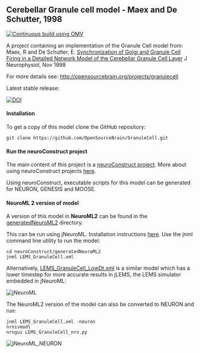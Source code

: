 ## Cerebellar Granule cell model - Maex and De Schutter, 1998

[![Continuous build using OMV](https://github.com/OpenSourceBrain/GranuleCell/actions/workflows/omv-ci.yml/badge.svg)](https://github.com/OpenSourceBrain/GranuleCell/actions/workflows/omv-ci.yml)


A project containing an implementation of the Granule Cell model from: Maex, R and De Schutter, E. 
[Synchronization of Golgi and Granule Cell Firing in a Detailed Network Model of the Cerebellar 
Granule Cell Layer](http://www.ncbi.nlm.nih.gov/pubmed/9819260) J Neurophysiol, Nov 1998

For more details see: http://opensourcebrain.org/projects/granulecell

Latest stable release:

[![DOI](https://zenodo.org/badge/7832/OpenSourceBrain/GranuleCell.svg)](https://zenodo.org/badge/latestdoi/7832/OpenSourceBrain/GranuleCell)



#### Installation

To get a copy of this model clone the GitHub repository:

    git clone https://github.com/OpenSourceBrain/GranuleCell.git
    
#### Run the neuroConstruct project

The main content of this project is a [neuroConstruct project](https://github.com/OpenSourceBrain/GranuleCell/tree/master/neuroConstruct). More about using neuroConstruct projects [here](http://www.opensourcebrain.org/docs#Using_neuroConstruct_Based_Projects).

Using neuroConstruct, executable scripts for this model can be generated for NEURON, GENESIS and MOOSE.

#### NeuroML 2 version of model

A version of this model in **NeuroML2** can be found in the [generatedNeuroML2](https://github.com/OpenSourceBrain/GranuleCell/tree/master/neuroConstruct/generatedNeuroML2) directory.

This can be run using jNeuroML. Installation instructions [here](https://github.com/NeuroML/jNeuroML). Use the jnml command line utility to run the model:

    cd neuroConstruct/generatedNeuroML2
    jnml LEMS_GranuleCell.xml
    
Alternatively, [LEMS_GranuleCell_LowDt.xml](https://github.com/OpenSourceBrain/GranuleCell/blob/master/neuroConstruct/generatedNeuroML2/LEMS_GranuleCell_LowDt.xml) is a similar model which has a lower timestep for more accurate results in jLEMS, the LEMS simulator embedded in jNeuroML:

![jNeuroML](https://raw.githubusercontent.com/OpenSourceBrain/GranuleCell/master/neuroConstruct/images/jnml.png)

The NeuroML2 version of the model can also be converted to NEURON and run:

    jnml LEMS_GranuleCell.xml -neuron
    nrnivmodl 
    nrngui LEMS_GranuleCell_nrn.py 

![jNeuroML_NEURON](https://raw.githubusercontent.com/OpenSourceBrain/GranuleCell/master/neuroConstruct/images/jnml_nrn.png)

    


    


